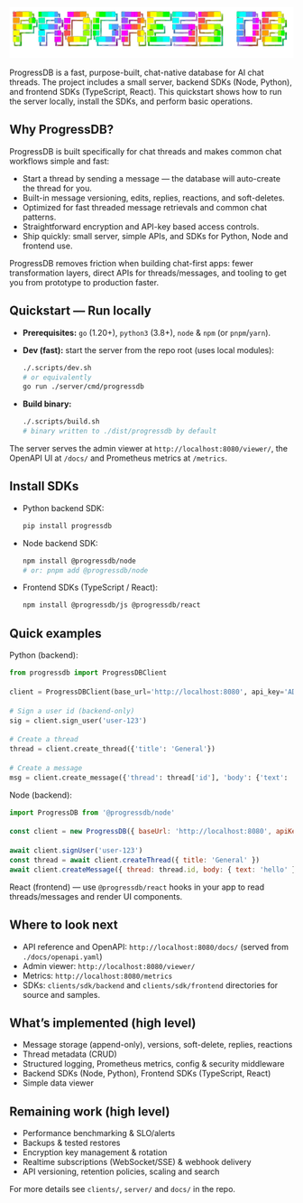 
![ProgressDB Logo](/docs/logo-colors.png)

ProgressDB is a fast, purpose-built, chat-native database for AI chat threads. The project includes a small server, backend SDKs (Node, Python), and frontend SDKs (TypeScript, React). This quickstart shows how to run the server locally, install the SDKs, and perform basic operations.

## Why ProgressDB?

ProgressDB is built specifically for chat threads and makes common chat workflows simple and fast:

- Start a thread by sending a message — the database will auto-create the thread for you.
- Built-in message versioning, edits, replies, reactions, and soft-deletes.
- Optimized for fast threaded message retrievals and common chat patterns.
- Straightforward encryption and API-key based access controls.
- Ship quickly: small server, simple APIs, and SDKs for Python, Node and frontend use.

ProgressDB removes friction when building chat-first apps: fewer transformation layers, direct APIs for threads/messages, and tooling to get you from prototype to production faster.


## Quickstart — Run locally

- **Prerequisites:** `go` (1.20+), `python3` (3.8+), `node` & `npm` (or `pnpm`/`yarn`).
- **Dev (fast):** start the server from the repo root (uses local modules):

  ```sh
  ./.scripts/dev.sh
  # or equivalently
  go run ./server/cmd/progressdb
  ```

- **Build binary:**

  ```sh
  ./.scripts/build.sh
  # binary written to ./dist/progressdb by default
  ```

The server serves the admin viewer at `http://localhost:8080/viewer/`, the OpenAPI UI at `/docs/` and Prometheus metrics at `/metrics`.

## Install SDKs

- Python backend SDK:

  ```sh
  pip install progressdb
  ```

- Node backend SDK:

  ```sh
  npm install @progressdb/node
  # or: pnpm add @progressdb/node
  ```

- Frontend SDKs (TypeScript / React):

  ```sh
  npm install @progressdb/js @progressdb/react
  ```

## Quick examples

Python (backend):

```py
from progressdb import ProgressDBClient

client = ProgressDBClient(base_url='http://localhost:8080', api_key='ADMIN_KEY')

# Sign a user id (backend-only)
sig = client.sign_user('user-123')

# Create a thread
thread = client.create_thread({'title': 'General'})

# Create a message
msg = client.create_message({'thread': thread['id'], 'body': {'text': 'hello'}})
```

Node (backend):

```js
import ProgressDB from '@progressdb/node'

const client = new ProgressDB({ baseUrl: 'http://localhost:8080', apiKey: process.env.PROGRESSDB_ADMIN_KEY })

await client.signUser('user-123')
const thread = await client.createThread({ title: 'General' })
await client.createMessage({ thread: thread.id, body: { text: 'hello' } })
```

React (frontend) — use `@progressdb/react` hooks in your app to read threads/messages and render UI components.

## Where to look next

- API reference and OpenAPI: `http://localhost:8080/docs/` (served from `./docs/openapi.yaml`)
- Admin viewer: `http://localhost:8080/viewer/`
- Metrics: `http://localhost:8080/metrics`
- SDKs: `clients/sdk/backend` and `clients/sdk/frontend` directories for source and samples.

## What’s implemented (high level)

- Message storage (append-only), versions, soft-delete, replies, reactions
- Thread metadata (CRUD)
- Structured logging, Prometheus metrics, config & security middleware
- Backend SDKs (Node, Python), Frontend SDKs (TypeScript, React)
- Simple data viewer

## Remaining work (high level)

- Performance benchmarking & SLO/alerts
- Backups & tested restores
- Encryption key management & rotation
- Realtime subscriptions (WebSocket/SSE) & webhook delivery
- API versioning, retention policies, scaling and search

For more details see `clients/`, `server/` and `docs/` in the repo.

